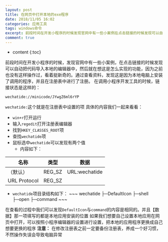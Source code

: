 ```yaml
---
layout: post
title: 在网页中打开本地的exe程序
date: 2018/11/05 16:02
categories: 应用工具
tags: windows命令
excerpt: 前段时间在开发小程序的时候发现官网中有一些小案例在点击链接的时候发现可以自动把代码导入本地的编辑器中然后就在想这是怎么实现的功能因为之前也没有这样操作过看着挺新奇的通过查看资料发现这是因为本地电脑上安装了调用的程序并且在注册表中进行了注册在调用小程序开发工具的时候链接状态是这样的precodeclasslanguagetextwechatideminicodeJYwgZ6ml6rYPcodepre
comment: true
---
```


* content
{:toc}

前段时间在开发小程序的时候，发现官网中有一些小案例，在点击链接的时候发现可以自动把代码导入本地的编辑器中，然后就在想这是怎么实现的功能，因为之前也没有这样操作过，看着挺新奇的。通过查看资料，发现这是因为本地电脑上安装了调用的程序，并且在注册表中进行了注册。
在调用小程序开发工具的时候，链接状态是这样的：

    
    
    wechatide://minicode/JYwgZ6ml6rYP
    

`wechatide:`这个就是在注册表中设置的项 具体的内容我们一起来看看：

  * `win+r`打开运行
  * 输入`regedit`打开注册表编辑器
  * 找到`HKEY_CLASSES_ROOT`项
  * 查找`wechatide`项
  * 鼠标选中`wechatide`可以发现有两个值 
    * 内容如下：

名称 | 类型 | 数据  
---|---|---  
（默认） | REG_SZ | URL:wechatide  
URL Protocol | REG_SZ |  
  
  * `wechatide`项目录结构如下： ~~~ wechatide ├─DefaultIcon ├─shell ├─open ├─command ~~~

在查看的过程中我们可以发现`DefaultIcon`与`command`的内容是相同的。并且【数据】那一项填写的都是本地应用安装的位置
如果我们想要自己设置本地应用在网页中打开，可以按照小程序编辑器的设置进行设置，把本地的应用程序更换成自己想要更换的程序 **注意：**
在修改注册表之前一定要备份注册表，养成一个好习惯，不然操作失误会导致电脑异常


    